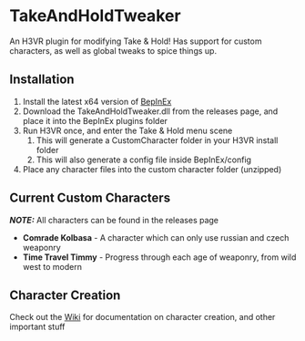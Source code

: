 # TakeAndHoldTweaker
An H3VR plugin for modifying Take &amp; Hold! Has support for custom characters, as well as global tweaks to spice things up.

## Installation
1. Install the latest x64 version of [BepInEx](https://github.com/BepInEx/BepInEx/releases)
2. Download the TakeAndHoldTweaker.dll from the releases page, and place it into the BepInEx plugins folder
3. Run H3VR once, and enter the Take &amp; Hold menu scene
    1. This will generate a CustomCharacter folder in your H3VR install folder
    2. This will also generate a config file inside BepInEx/config
4. Place any character files into the custom character folder (unzipped)

## Current Custom Characters

***NOTE:*** All characters can be found in the releases page

- **Comrade Kolbasa** \- A character which can only use russian and czech weaponry
- **Time Travel Timmy** \- Progress through each age of weaponry, from wild west to modern

## Character Creation
Check out the [Wiki](https://github.com/devyndamonster/TakeAndHoldTweaker/wiki) for documentation on character creation, and other important stuff
